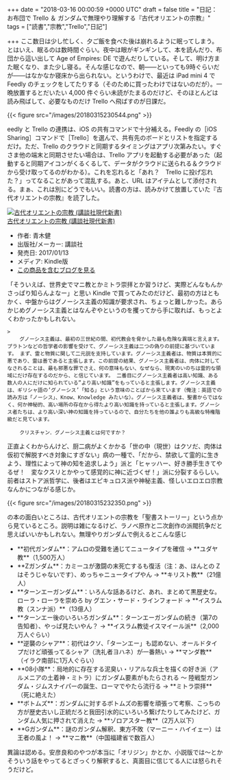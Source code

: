 
+++
date = "2018-03-16 00:00:59 +0000 UTC"
draft = false
title = "日記：お布団で Trello ＆ ガンダムで無理やり理解する『古代オリエントの宗教』"
tags = ["読書","宗教","Trello","日記"]

+++
ここ数日は少し忙しく、夕ご飯を食べた後は崩れるように眠ってしまう。とはいえ、眠るのは数時間ぐらい。夜中は眼がギンギンして、本を読んだり、布団から這い出して Age of Empires: DE で遊んだりしている。そして、明け方また眠くなり、また少し寝る。そんな感じなので、朝――といっても9時ぐらいだが――はなかなか寝床から出られない。というわけで、最近は iPad mini 4 で Feedly のチェックをしてたりする（そのために買ったわけではないのだが）。一晩放置するとだいたい 4,000 件ぐらい未読がたまるのだけど、そのほとんどは読み飛ばして、必要なものだけ Trello へ飛ばすのが日課だ。

{{< figure src="/images/20180315230544.png"  >}}

eedly と Trello の連携は、iOS の共有コマンドで十分補える。Feedly の［iOS Sharing］コマンドで［Trello］を選んで、共有先のボードとリストを指定するだけ。ただ、Trello のクラウドと同期するタイミングはアプリ次第みたい。すぐさま他の端末と同期させたい場合は、Trello アプリを起動する必要があった（起動すると同期アイコンがくるくるして、データがクラウドに送られる＆クラウドから受け取ってるのがわかる）。これを忘れると「あれ？　Trello に投げ忘れた？」ってなることがあって混乱する。あと、URL はアイテムとして添付される。まぁ、これは別にどうでもいい。読書の方は、読みかけて放置していた『古代オリエントの宗教』を読了した。<div class="hatena-asin-detail"><a href="http://www.amazon.co.jp/exec/obidos/ASIN/B01N6KWOTD/bestylesnet-22/"><img src="https://images-fe.ssl-images-amazon.com/images/I/51k66E0tzML._SL160_.jpg" class="hatena-asin-detail-image" alt="古代オリエントの宗教 (講談社現代新書)" title="古代オリエントの宗教 (講談社現代新書)"/></a><div class="hatena-asin-detail-info"><a href="http://www.amazon.co.jp/exec/obidos/ASIN/B01N6KWOTD/bestylesnet-22/">古代オリエントの宗教 (講談社現代新書)</a><ul><li><span class="hatena-asin-detail-label">作者:</span> 青木健</li><li><span class="hatena-asin-detail-label">出版社/メーカー:</span> 講談社</li><li><span class="hatena-asin-detail-label">発売日:</span> 2017/01/13</li><li><span class="hatena-asin-detail-label">メディア:</span> Kindle版</li><li><a href="http://d.hatena.ne.jp/asin/B01N6KWOTD/bestylesnet-22" target="_blank">この商品を含むブログを見る</a></li></ul></div><div class="hatena-asin-detail-foot"></div></div>「そういえば、世界史でマニ教とかミトラ崇拝とか習うけど、実際どんなもんかさっぱり知らんよなー」と思い Kindle で買ってみたのだけど、最初の方はともかく、中盤からはグノーシス主義の知識が要求され、ちょっと難しかった。あらかじめグノーシス主義とはなんぞやというのを攫ってから手に取れば、もっとよくわかったかもしれない。

    >
        グノーシス主義は、最初の三世紀の間、初代教会を脅かした最も危険な異端と言えます。プラトンなどの哲学者の影響を受けて、グノーシス主義は二つの偽りの前提に基づいています。 まず、霊と物質に関して二元説を支持しています。グノーシス主義者は、物質は本質的に悪であり、霊は善であると主張します。この前提の結果、グノーシス主義者は、肉体に対してなされることは、最も邪悪な罪でさえ、何の意味もない、なぜなら、現実のいのちは霊的な領域にだけ存在するのだから、と信じています。 二番目にグノーシス主義者は高い知識、ある数人の人にだけに知られている”より高い知識”をもっていると主張します。グノーシス主義は、ギリシャ語の’グノーシス’「知る」という意味のことばから来ています（俺注：英語での読み方は「ノーシス」、Know、Knowledge みたいな）。グノーシス主義者は、聖書からではなく、何か神秘的、高い場所の存在から得たより高い知識を持っていると主張します。グノーシス者たちは、より高い深い神の知識を持っているので、自分たちを他の誰よりも高級な特権階級だと見ています。

        クリスチャン．グノーシス主義とは何ですか？
    
正直よくわからんけど、厨二病がよくかかる「世の中（現世）はクソだ、肉体は仮初で解脱すべき対象にすぎない」病の一種で、「だから、禁欲して霊的に生きよう、理性によって神の知を追求しよう」派と「ヒャッハー、好き勝手生きてやるぜ！　変なクスリとかやって感覚的に神に近づくぜ！」派に分裂するらしい。前者はストア派哲学に、後者はエピキュロス派や神秘主義、怪しいエロエロ宗教なんかにつながる感じか。

{{< figure src="/images/20180315232350.png"  >}}

の本の面白いところは、古代オリエントの宗教を「聖書ストーリー」という点から見ているところ。説明は雑になるけど、ラノベ原作と二次創作の派閥抗争だと思えばいいかもしれない。無理やりガンダムで例えるとこんな感じ

<ul>
<li>**初代ガンダム**：アムロの受難を通じてニュータイプを確信 → **ユダヤ教**（1,500万人）</li>
<li>**Zガンダム**：カミーユが激闘の末死亡するも復活（注：あ、ほんとの Z はそうじゃないです）、めっちゃニュータイプやん → **キリスト教**（21億人）</li>
<li>**ターンエーガンダム**：いろんな話あるけど、あれ、まとめて黒歴史な。ローラ・ローラを崇めろ by グエン・サード・ラインフォード → **イスラム教（スンナ派）**（13億人）</li>
<li>**ターンエー後のいろいろガンダム**：ターンエーガンダムの続き（第7の告知者）、やっぱ見たいやん？ → **イスラム教徒イスマイール派**（2,000万人ぐらい）</li>
<li>**逆襲のシャア**：初代はクソ、「ターンエー」も認めない、オールドタイプだけど頑張ってるシャア（洗礼者ヨハネ）が一番熱い → **マンダ教** （イラク南部に1万人ぐらい）</li>
<li>**08小隊**：局地的に存在する泥臭い・リアルな兵士を描くの好き派（アルメニアの土着神・ミトラ）にガンダム要素がもたらされる ～ 陸戦型ガンダム・ジムスナイパーの誕生、ローマでやたら流行る → **ミトラ崇拝**（死に絶えた）</li>
<li>**ボトムズ**：ガンダムに対するボトムズの影響を頑張って考察、こっちの方が歴史古いし正統だろと我田引水的にいろいろ繋げたりしてみたけど、ガンダム人気に押されて消えた → **ゾロアスター教**（2万人以下）</li>
<li>**Gガンダム**：謎のガンダム解釈、東方不敗（マーニー・ハイイェー）は王者の風よ！ → **マニ教**（中国福建省で数百人）</li>
</ul>異論は認める。安彦良和のやつが本当に「オリジン」かとか、小説版では～とかそういう話をやってるとざっくり解釈すると、真面目に信じてる人には怒られそうだけど。


